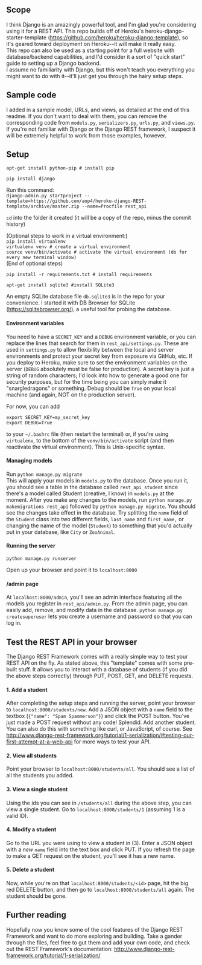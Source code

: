 ## Scope
I think Django is an amazingly powerful tool, and I'm glad you're considering using it for a REST API. This repo builds off of Heroku's heroku-django-starter-template (https://github.com/heroku/heroku-django-template), so it's geared toward deployment on Heroku--it will make it really easy.  
This repo can also be used as a starting point for a full website with database/backend capabilities, and I'd consider it a sort of "quick start" guide to setting up a Django backend.  
I assume no familiarity with Django, but this won't teach you everything you might want to do with it--it'll just get you through the hairy setup steps.  

## Sample code
I added in a sample model, URLs, and views, as detailed at the end of this readme. If you don't want to deal with them, you can remove the corresponding code from `models.py`, `serializers.py`, `urls.py`, and `views.py`. If you're not familiar with Django or the Django REST framework, I suspect it will be extremely helpful to work from those examples, however.


## Setup

`apt-get install python-pip # install pip`  

`pip install django`  

Run this command:  
`django-admin.py startproject --template=https://github.com/aop4/heroku-django-REST-template/archive/master.zip --name=Procfile rest_api`

`cd` into the folder it created (it will be a copy of the repo, minus the commit history)

(Optional steps to work in a virtual environment:)  
`pip install virtualenv`  
`virtualenv venv # create a virtual environment`  
`source venv/bin/activate # activate the virtual environment (do for every new terminal window)`  
(End of optional steps)  

`pip install -r requirements.txt # install requirements`  

`apt-get install sqlite3 #install SQLite3`  

An empty SQLite database file `db.sqlite3` is in the repo for your convenience. I started it with DB Browser for SQLite  (https://sqlitebrowser.org/), a useful tool for probing the database. 

#### Environment variables

You need to have a `SECRET_KEY` and a `DEBUG` environment variable, or you can replace the lines that search for them in `rest_api/settings.py`. These are used in `settings.py` to allow flexibility between the local and server environments and protect your secret key from exposure via GitHub, etc. If you deploy to Heroku, make sure to set the environment variables on the server (`DEBUG` absolutely must be false for production). A secret key is just a string of random characters; I'd look into how to generate a good one for security purposes, but for the time being you can simply make it "snargledragons" or something. Debug should be `True` on your local machine (and again, NOT on the production server).  

For now, you can add  
```
export SECRET_KEY=my_secret_key
export DEBUG=True
```  
to your `~/.bashrc` file (then restart the terminal) or, if you're using `virtualenv`, to the bottom of the `venv/bin/activate` script (and then reactivate the virtual environment). This is Unix-specific syntax.  

#### Managing models  

Run `python manage.py migrate`  
This will apply your models in `models.py` to the database. Once you run it, you should see a table in the database called `rest_api_student` since there's a model called Student (creative, I know) in `models.py` at the moment. After you make any changes to the models, run `python manage.py makemigrations rest_api` followed by `python manage.py migrate`. You should see the changes take effect in the database. Try splitting the `name` field of the `Student` class into two different fields, `last_name` and `first_name,` or changing the name of the model (`Student`) to something that you'd actually put in your database, like `City` or `ZooAnimal`.

#### Running the server  

`python manage.py runserver`

Open up your browser and point it to `localhost:8000`

#### /admin page

At `localhost:8000/admin`, you'll see an admin interface featuring all the models you register in `rest_api/admin.py`. From the admin page, you can easily add, remove, and modify data in the database. `python manage.py createsuperuser` lets you create a username and password so that you can log in.


## Test the REST API in your browser

The Django REST Framework comes with a really simple way to test your REST API on the fly.
As stated above, this "template" comes with some pre-built stuff. It allows you to interact with a database of students (if you did the above steps correctly) through PUT, POST, GET, and DELETE requests.

#### 1. Add a student  
After completing the setup steps and running the server, point your browser to `localhost:8000/students/new`. Add a JSON object with a `name` field to the textbox (`{"name": "Spam Spammerson"}`) and click the POST button. You've just made a POST request without any code! Splendid. Add another student.
You can also do this with something like curl, or JavaScript, of course. See http://www.django-rest-framework.org/tutorial/1-serialization/#testing-our-first-attempt-at-a-web-api for more ways to test your API.

#### 2. View all students
Point your browser to `localhost:8000/students/all`. You should see a list of all the students you added.

#### 3. View a single student
Using the ids you can see in `/students/all` during the above step, you can view a single student. Go to `localhost:8000/students/1` (assuming 1 is a valid ID).

#### 4. Modify a student
Go to the URL you were using to view a student in (3). Enter a JSON object with a *new* `name` field into the text box and click PUT. If you refresh the page to make a GET request on the student, you'll see it has a new name.

#### 5. Delete a student
Now, while you're on that `localhost:8000/students/<id>` page, hit the big red DELETE button, and then go to `localhost:8000/students/all` again. The student should be gone.

## Further reading
Hopefully now you know some of the cool features of the Django REST Framework and want to do more exploring and building. Take a gander through the files, feel free to gut them and add your own code, and check out the REST Framework's documentation: http://www.django-rest-framework.org/tutorial/1-serialization/

